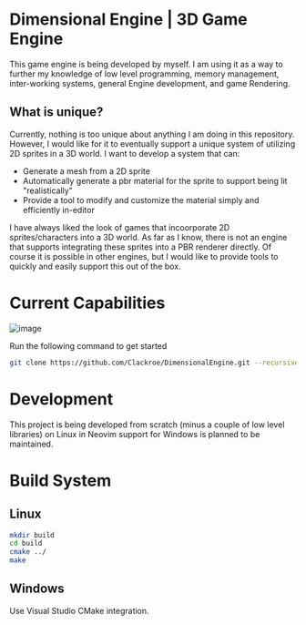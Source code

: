 # Dimensional Engine | 3D Game Engine
This game engine is being developed by myself. I am using it as a way to further my knowledge of low level programming, memory management, inter-working systems, general Engine development, and game Rendering.

## What is unique?
Currently, nothing is too unique about anything I am doing in this repository. However, I would like for it to eventually support a unique system of utilizing 2D sprites in a 3D world. I want to develop a system that can:
- Generate a mesh from a 2D sprite
- Automatically generate a pbr material for the sprite to support being lit "realistically"
- Provide a tool to modify and customize the material simply and efficiently in-editor

I have always liked the look of games that incoorporate 2D sprites/characters into a 3D world. As far as I know, there is not an engine that supports integrating these sprites into a PBR renderer directly. Of course it is possible in other engines, but I would like to provide tools to quickly and easily support this out of the box.

# Current Capabilities
![image](https://github.com/user-attachments/assets/b57261e1-d146-498d-80eb-a918ef313872)


Run the following command to get started
```bash
git clone https://github.com/Clackroe/DimensionalEngine.git --recursive
```

# Development
This project is being developed from scratch (minus a couple of low level libraries) on Linux in Neovim support for Windows is planned to be maintained.

# Build System

## Linux
```bash
mkdir build
cd build
cmake ../
make
```

## Windows
Use Visual Studio CMake integration.
